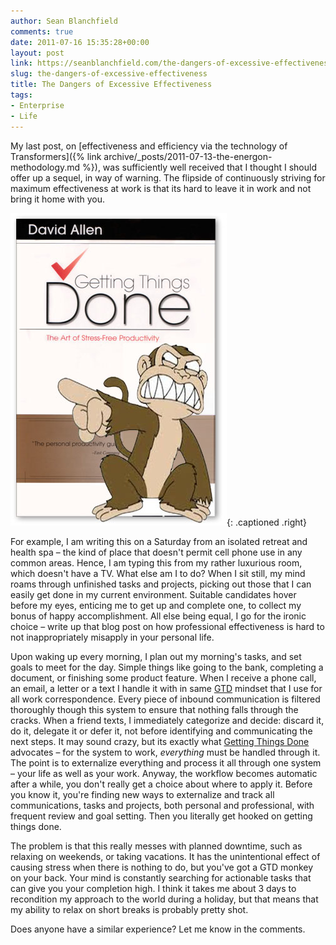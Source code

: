 ```yaml
---
author: Sean Blanchfield
comments: true
date: 2011-07-16 15:35:28+00:00
layout: post
link: https://seanblanchfield.com/the-dangers-of-excessive-effectiveness/
slug: the-dangers-of-excessive-effectiveness
title: The Dangers of Excessive Effectiveness
tags:
- Enterprise
- Life
---
```


My last post, on [effectiveness and efficiency via the technology of Transformers]({% link archive/_posts/2011-07-13-the-energon-methodology.md %}), was sufficiently well received that I thought I should offer up a sequel, in way of warning. The flipside of continuously striving for maximum effectiveness at work is that its hard to leave it in work and not bring it home with you.

<!-- more -->

![Got a GTD monkey on your back?](/images/2011/07/gtd_book_spoof.jpg){: .captioned .right}

For example, I am writing this on a Saturday from an isolated retreat and health spa – the kind of place that doesn't permit cell phone use in any common areas. Hence, I am typing this from my rather luxurious room, which doesn't have a TV. What else am I to do? When I sit still, my mind roams through unfinished tasks and projects, picking out those that I can easily get done in my current environment. Suitable candidates hover before my eyes, enticing me to get up and complete one, to collect my bonus of happy accomplishment. All else being equal, I go for the ironic choice – write up that blog post on how professional effectiveness is hard to not inappropriately misapply in your personal life.

Upon waking up every morning, I plan out my morning's tasks, and set goals to meet for the day. Simple things like going to the bank, completing a document, or finishing some product feature. When I receive a phone call, an email, a letter or a text I handle it with in same [GTD](http://en.wikipedia.org/wiki/Getting_Things_Done) mindset that I use for all work correspondence. Every piece of inbound communication is filtered thoroughly though this system to ensure that nothing falls through the cracks. When a friend texts, I immediately categorize and decide: discard it, do it, delegate it or defer it, not before identifying and communicating the next steps. It may sound crazy, but its exactly what [Getting Things Done](http://en.wikipedia.org/wiki/Getting_Things_Done) advocates – for the system to work, _everything_ must be handled through it. The point is to externalize everything and process it all through one system – your life as well as your work. Anyway, the workflow becomes automatic after a while, you don't really get a choice about where to apply it. Before you know it, you're finding new ways to externalize and track all communications, tasks and projects, both personal and professional, with frequent review and goal setting. Then you literally get hooked on getting things done.

The problem is that this really messes with planned downtime, such as relaxing on weekends, or taking vacations. It has the unintentional effect of causing stress when there is nothing to do, but you've got a GTD monkey on your back. Your mind is constantly searching for actionable tasks that can give you your completion high. I think it takes me about 3 days to recondition my approach to the world during a holiday, but that means that my ability to relax on short breaks is probably pretty shot.

Does anyone have a similar experience? Let me know in the comments.